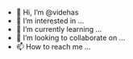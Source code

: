 - 👋 Hi, I’m @videhas
- 👀 I’m interested in ...
- 🌱 I’m currently learning ...
- 💞️ I’m looking to collaborate on ...
- 📫 How to reach me ...

<!---
videhas/videhas is a ✨ special ✨ repository because its `README.md` (this file) appears on your GitHub profile.
You can click the Preview link to take a look at your changes.
--->

